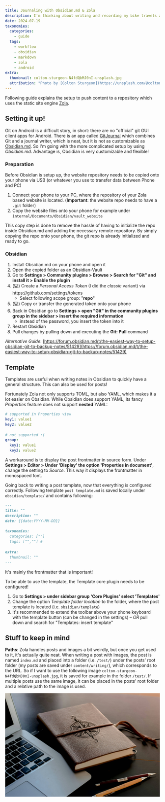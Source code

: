 ```yaml
---
title: Journaling with Obsidian.md & Zola
description: I'm thinking about writing and recording my bike travels and have been trying a workflow using Obsidian.md and its git plugin. My website is hosted on Github Pages and it uses the static site engine *Zola*. Changes are pushed to the website's git repository via the git plugin and the page is rebuilt.
date: 2024-07-19
taxonomies:
  categories:
    - guide
  tags:
    - workflow
    - obsidian
    - markdown
    - zola
    - android
extra:
  thumbnail: colton-sturgeon-N4fdQbMJ0nI-unsplash.jpg
  attribution: "Photo by [Colton Sturgeon](https://unsplash.com/@coltonsturgeon?utm_content=creditCopyText&utm_medium=referral&utm_source=unsplash) on [Unsplash](https://unsplash.com/photos/brown-book-beside-macbook-N4fdQbMJ0nI?utm_content=creditCopyText&utm_medium=referral&utm_source=unsplash)"
---
```



Following guide explains the setup to push content to a repository which uses the static site engine [Zola](https://www.getzola.org/).
## Setting it up!

Git on Android is a difficult story, in short: there are no "official" git GUI client apps for Android. There is an app called [GitJournal](https://gitjournal.io/) which combines Git and a journal writer, which is neat, but it is not as customizable as [Obsidian.md](https://obsidian.md/). So I'm going with the more complicated setup by using *Obsidian.md*. Advantage is, Obsidian is very customizable and flexible!
### Preparation

Before Obsidian is setup up, the website repository needs to be copied onto your phone via USB (or whatever you use to transfer data between Phone and PC)

1. Connect your phone to your PC, where the repository of your Zola based website is located. (**Important**: the website repo needs to have a `.git` folder)
2. Copy the website files onto your phone for example under `internal/Documents/Obsidian/vault_website`

This copy step is done to remove the hassle of having to initialize the repo inside Obsidian.md and adding the necessary remote repository. By simply copying the repo onto your phone, the git repo is already initialized and ready to go.

### Obsidian

1. Install Obsidian.md on your phone and open it
2. Open the copied folder as an Obsidian-Vault
3. Go to **Settings > Community plugins > Browse > Search for "Git" and install it > Enable the plugin**
4. (💻) Create a *Personal Access Token* (I did the *classic* variant) via https://github.com/settings/tokens
	- Select following scope group: "**repo**"
5. (💻) Copy or transfer the generated token onto your phone
6. Back in Obsidian go to **Settings > open "Git" in the community plugins group in the sidebar > insert the required information**
	- instead of the password, you insert the token into it
7. Restart Obsidian
8. Pull changes by pulling down and executing the **Git: Pull** command

*Alternative Guide*: [https://forum.obsidian.md/t/the-easiest-way-to-setup-obsidian-git-to-backup-notes/51429](https://forum.obsidian.md/t/the-easiest-way-to-setup-obsidian-git-to-backup-notes/51429)
## Template

Templates are useful when writing notes in Obsidian to quickly have a general structure. This can also be used for posts!

Fortunately Zola not only supports TOML, but also YAML, which makes it a lot easier on Obsidian. While Obsidian does support YAML, its fancy *Properties* feature does not support **nested** YAML:

```yaml
# supported in Properties view
key1: value1
key2: value2

# not supported :(
group:
  key1: value1
  key2: value2
```

A workaround is to display the post frontmatter in source form. Under **Settings > Editor > Under 'Display' the option 'Properties in document'**, change the setting to *Source*. This way it displays the frontmatter in monospaced font.

Going back to writing a post template, now that everything is configured correctly. Following template `post template.md` is saved locally under `obsidian/template/` and contains following:

```markdown
---
title: ""
description: ""
date: {{date:YYYY-MM-DD}}

taxonomies:
  categories: [""]
  tags: ["",""] # 

extra:
  thumbnail: ""
---

```

It's mainly the frontmatter that is important!

To be able to use the template, the Template core plugin needs to be configured!

1. Go to **Settings > under sidebar group 'Core Plugins' select 'Templates'**
2. Change the option *Template folder location* to the folder, where the post template is located (i.e. `obsidian/template`)
3. It's recommended to extend the toolbar above your phone keyboard with the template button (can be changed in the settings) – *OR* pull down and search for "Templates: insert template"
## Stuff to keep in mind

**Paths**: Zola handles posts and images a bit weirdly, but once you get used to it, it's actually quite neat. When writing a post with images, the post is named `index.md` and placed into a folder (i.e. `/test/`) under the posts' root folder (my posts are saved under `content/writing/`), which corresponds to the URL. So if I want to use the following image `colton-sturgeon-N4fdQbMJ0nI-unsplash.jpg`, it is saved for example in the folder `/test/`. If multiple posts use the same image, it can be placed in the posts' root folder and a relative path to the image is used.

![colton-sturgeon-N4fdQbMJ0nI-unsplash-min](colton-sturgeon-N4fdQbMJ0nI-unsplash.jpg)

